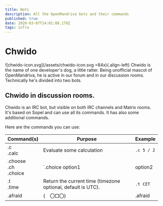 ```yaml
---
title: Bots
description: All the OpenMandriva bots and their commands
published: true
date: 2020-03-07T14:01:08.178Z
tags: infra
---
```


# Chwido
![chwido-icon.svg](/assets/chwido-icon.svg =84x){.align-left}
Chwido is the name of one developer's dog, a little ratter. Being unofficial mascot of OpenMandriva, he is active in our forum and in our discussion rooms. Technically he's divided into two bots.

## Chwido in discussion rooms.

Chwido is an IRC bot, but visible on both IRC channels and Matrix rooms. It's based on Sopel and can use all its commands. It has also some additional commands.

Here are the commands you can use:

| Command(s) | Purpose | Example |
|---------------------|---------------------------------------------|-------------------------|
| .c<br> .calc | Evaluate some calculation | `.c 5 / 2` |
| .choose<br> .ch<br> .choice | `.choice option1|option2|option3` - Makes a difficult choice easy. | `.ch rock|rolling|cooker` |
| .t<br> .time | Return the current time (timezone optional, default is UTC). | `.t CET` |
|.afraid|(　〇□〇)|.afraid|
